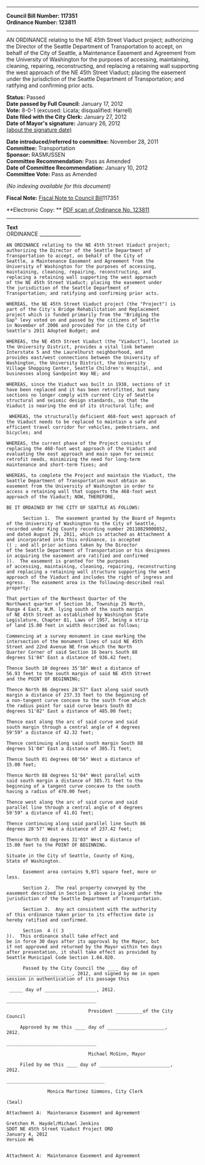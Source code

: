 * * * * *  
  
**Council Bill Number: [](#h0)[](#h2)117351**   
**Ordinance Number: 123811**  
  
* * * * *  
  
AN ORDINANCE relating to the NE 45th Street Viaduct project; authorizing the Director of the Seattle Department of Transportation to accept, on behalf of the City of Seattle, a Maintenance Easement and Agreement from the University of Washington for the purposes of accessing, maintaining, cleaning, repairing, reconstructing, and replacing a retaining wall supporting the west approach of the NE 45th Street Viaduct; placing the easement under the jurisdiction of the Seattle Department of Transportation; and ratifying and confirming prior acts.  
  
**Status:** Passed   
**Date passed by Full Council:** January 17, 2012   
**Vote:** 8-0-1 (excused: Licata; disqualified: Harrell)   
**Date filed with the City Clerk:** January 27, 2012   
**Date of Mayor's signature:** January 26, 2012   
[(about the signature date)](/~public/approvaldate.htm)   
  
  
**Date introduced/referred to committee:** November 28, 2011   
**Committee:** Transportation   
**Sponsor:** RASMUSSEN   
**Committee Recommendation:** Pass as Amended   
**Date of Committee Recommendation:** January 10, 2012   
**Committee Vote:** Pass as Amended   
  
*(No indexing available for this document)*  
  
**Fiscal Note:** [Fiscal Note to Council Bill](http://clerk.seattle.gov/~public/fnote/117351.htm)[](#h1)[](#h3)117351  
  
**Electronic Copy: ** [PDF scan of Ordinance No. 123811](/~archives/Ordinances/Ord_123811.pdf)  
  
* * * * *  
  
**Text**  
    ORDINANCE _________________  
  
    AN ORDINANCE relating to the NE 45th Street Viaduct project;  
    authorizing the Director of the Seattle Department of  
    Transportation to accept, on behalf of the City of  
    Seattle, a Maintenance Easement and Agreement from the  
    University of Washington for the purposes of accessing,  
    maintaining, cleaning, repairing, reconstructing, and  
    replacing a retaining wall supporting the west approach  
    of the NE 45th Street Viaduct; placing the easement under  
    the jurisdiction of the Seattle Department of  
    Transportation; and ratifying and confirming prior acts.  
  
    WHEREAS, the NE 45th Street Viaduct project (the "Project") is  
    part of the City's Bridge Rehabilitation and Replacement  
    project which is funded primarily from the "Bridging the  
    Gap" levy voted on and passed by the citizens of Seattle  
    in November of 2006 and provided for in the City of  
    Seattle's 2011 Adopted Budget; and  
  
    WHEREAS, the NE 45th Street Viaduct (the "Viaduct"), located in  
    the University District, provides a vital link between  
    Interstate 5 and the Laurelhurst neighborhood, and  
    provides east/west connections between the University of  
    Washington, the University District, the University  
    Village Shopping Center, Seattle Children's Hospital, and  
    businesses along Sandpoint Way NE; and  
  
    WHEREAS, since the Viaduct was built in 1938, sections of it  
    have been replaced and it has been retrofitted, but many  
    sections no longer comply with current City of Seattle  
    structural and seismic design standards, so that the  
    Viaduct is nearing the end of its structural life; and  
  
     WHEREAS, the structurally deficient 468-foot west approach of  
    the Viaduct needs to be replaced to maintain a safe and  
    efficient travel corridor for vehicles, pedestrians, and  
    bicycles; and  
  
    WHEREAS, the current phase of the Project consists of  
    replacing the 468-foot west approach of the Viaduct and  
    evaluating the east approach and main span for seismic  
    retrofit needs, minimizing the need for long-term  
    maintenance and short-term fixes; and  
  
    WHEREAS, to complete the Project and maintain the Viaduct, the  
    Seattle Department of Transportation must obtain an  
    easement from the University of Washington in order to  
    access a retaining wall that supports the 468-foot west  
    approach of the Viaduct; NOW, THEREFORE,  
  
    BE IT ORDAINED BY THE CITY OF SEATTLE AS FOLLOWS:  
  
          Section 1.  The easement granted by the Board of Regents  
    of the University of Washington to the City of Seattle,  
    recorded under King County recording number 20110829000852,  
    and dated August 29, 2011, which is attached as Attachment A  
    and incorporated into this ordinance, is accepted  
    (( ; and all prior actions taken by the Director  
    of the Seattle Department of Transportation or his designees  
    in acquiring the easement are ratified and confirmed  
    )).  The easement is granted for the purposes  
    of accessing, maintaining, cleaning, repairing, reconstructing  
    and replacing a retaining wall structure supporting the west  
    approach of the Viaduct and includes the right of ingress and  
    egress.  The easement area is the following-described real  
    property:  
  
    That portion of the Northeast Quarter of the  
    Northwest quarter of Section 16, Township 25 North,  
    Range 4 East, W.M. lying south of the south margin  
    of NE 45th Street as established by Washington State  
    Legislature, Chapter 81, Laws of 1957, being a strip  
    of land 15.00 feet in width described as follows;  
  
    Commencing at a survey monument in case marking the  
    intersection of the monument lines of said NE 45th  
    Street and 22nd Avenue NE from which the North  
    Quarter Corner of said Section 16 bears South 88  
    degrees 51'04" East a distance of 936.42 feet;  
  
    Thence South 10 degrees 35'50" West a distance of  
    56.93 feet to the south margin of said NE 45th Street  
    and the POINT OF BEGINNING;  
  
    Thence North 86 degrees 28'57" East along said south  
    margin a distance of 237.33 feet to the beginning of  
    a non-tangent curve concave to the south from which  
    the radius point for said curve bears South 03  
    degrees 51'02" East a distance of 485.00 feet;  
  
    Thence east along the arc of said curve and said  
    south margin through a central angle of 4 degrees  
    59'59" a distance of 42.32 feet;  
  
    Thence continuing along said south margin South 88  
    degrees 51'04" East a distance of 385.71 feet;  
  
    Thence South 01 degrees 08'56" West a distance of  
    15.00 feet;  
  
    Thence North 88 degrees 51'04" West parallel with  
    said south margin a distance of 385.71 feet to the  
    beginning of a tangent curve concave to the south  
    having a radius of 470.00 feet;  
  
    Thence west along the arc of said curve and said  
    parallel line through a central angle of 4 degrees  
    59'59" a distance of 41.01 feet;  
  
    Thence continuing along said parallel line South 86  
    degrees 28'57" West a distance of 237.42 feet;  
  
    Thence North 03 degrees 31'03" West a distance of  
    15.00 feet to the POINT OF BEGINNING.  
  
    Situate in the City of Seattle, County of King,  
    State of Washington.  
  
          Easement area contains 9,971 square feet, more or  
    less.  
  
          Section 2.  The real property conveyed by the  
    easement described in Section 1 above is placed under the  
    jurisdiction of the Seattle Department of Transportation.  
  
          Section 3.  Any act consistent with the authority  
    of this ordinance taken prior to its effective date is  
    hereby ratified and confirmed.   
  
          Section  4 (( 3  
    )).  This ordinance shall take effect and  
    be in force 30 days after its approval by the Mayor, but  
    if not approved and returned by the Mayor within ten days  
    after presentation, it shall take effect as provided by  
    Seattle Municipal Code Section 1.04.020.  
  
          Passed by the City Council the ____ day of  
    ________________________, 2012, and signed by me in open  
    session in authentication of its passage this  
  
     _____ day of ___________________, 2012.  
  
    _________________________________  
  
                                  President __________of the City  
    Council  
  
         Approved by me this ____ day of _____________________,  
    2012.  
  
    _________________________________  
  
                                  Michael McGinn, Mayor  
  
         Filed by me this ____ day of __________________________,  
    2012.  
  
    ____________________________________  
  
                   Monica Martinez Simmons, City Clerk  
  
    (Seal)  
  
    Attachment A:  Maintenance Easement and Agreement  
  
    Gretchen M. Haydel/Michael Jenkins  
    SDOT NE 45th Street Viaduct Project ORD  
    January 4, 2012  
    Version #6  
  
  
    Attachment A:  Maintenance Easement and Agreement   
